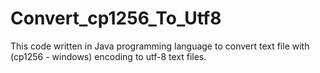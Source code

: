 # Convert_cp1256_To_Utf8
This code written in Java programming language to convert  text file with (cp1256 - windows) encoding to utf-8 text files.
